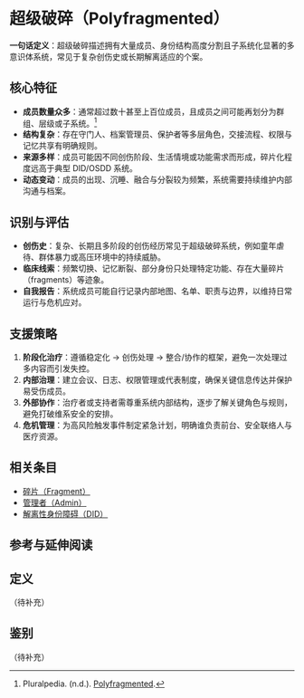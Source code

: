 # 超级破碎（Polyfragmented）

**一句话定义**：超级破碎描述拥有大量成员、身份结构高度分割且子系统化显著的多意识体系统，常见于复杂创伤史或长期解离适应的个案。

## 核心特征

- **成员数量众多**：通常超过数十甚至上百位成员，且成员之间可能再划分为群组、层级或子系统。[^polyfragmented-pluralpedia]
- **结构复杂**：存在守门人、档案管理员、保护者等多层角色，交接流程、权限与记忆共享有明确规则。
- **来源多样**：成员可能因不同创伤阶段、生活情境或功能需求而形成，碎片化程度远高于典型 DID/OSDD 系统。
- **动态变动**：成员的出现、沉睡、融合与分裂较为频繁，系统需要持续维护内部沟通与档案。

## 识别与评估

- **创伤史**：复杂、长期且多阶段的创伤经历常见于超级破碎系统，例如童年虐待、群体暴力或高压环境中的持续威胁。
- **临床线索**：频繁切换、记忆断裂、部分身份只处理特定功能、存在大量碎片（fragments）等迹象。
- **自我报告**：系统成员可能自行记录内部地图、名单、职责与边界，以维持日常运行与危机应对。

## 支援策略

1. **阶段化治疗**：遵循稳定化 → 创伤处理 → 整合/协作的框架，避免一次处理过多内容而引发失控。
2. **内部治理**：建立会议、日志、权限管理或代表制度，确保关键信息传达并保护易受伤成员。
3. **外部协作**：治疗者或支持者需尊重系统内部结构，逐步了解关键角色与规则，避免打破维系安全的安排。
4. **危机管理**：为高风险触发事件制定紧急计划，明确谁负责前台、安全联络人与医疗资源。

## 相关条目

- [碎片（Fragment）](entries/系统角色与类型/Fragment.md)
- [管理者（Admin）](entries/系统角色与类型/Admin.md)
- [解离性身份障碍（DID）](entries/诊断与临床/DID.md)

## 参考与延伸阅读

[^polyfragmented-pluralpedia]: Pluralpedia. (n.d.). [Polyfragmented](https://pluralpedia.org/w/Polyfragmented).

## 定义

（待补充）

## 鉴别

（待补充）
